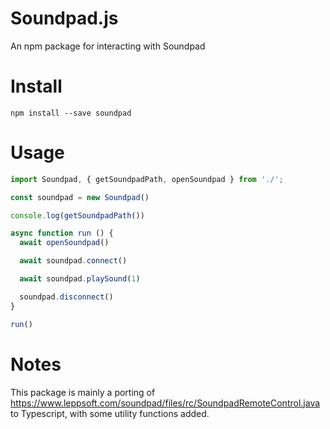 # Soundpad.js

An npm package for interacting with Soundpad

# Install

`npm install --save soundpad`

# Usage

```js
import Soundpad, { getSoundpadPath, openSoundpad } from './';

const soundpad = new Soundpad()

console.log(getSoundpadPath())

async function run () {
  await openSoundpad()

  await soundpad.connect()

  await soundpad.playSound(1)

  soundpad.disconnect()
}

run()
```

# Notes

This package is mainly a porting of https://www.leppsoft.com/soundpad/files/rc/SoundpadRemoteControl.java to Typescript, with some utility functions added.
